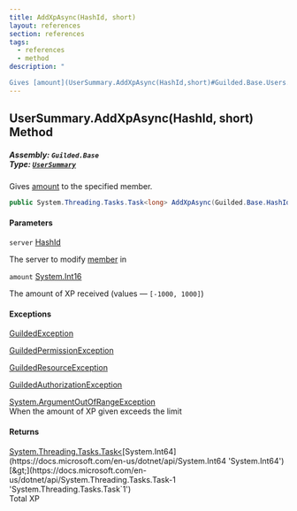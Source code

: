 ```yaml
---
title: AddXpAsync(HashId, short)
layout: references
section: references
tags:
  - references
  - method
description: "

Gives [amount](UserSummary.AddXpAsync(HashId,short)#Guilded.Base.Users.UserSummary.AddXpAsync(Guilded.Base.HashId,short).amount 'Guilded.Base.Users.UserSummary.AddXpAsync(Guilded.Base.HashId, short).amount') to the specified member."
---
```


## UserSummary.AddXpAsync(HashId, short) Method
##### **Assembly:** `Guilded.Base`<br/>**Type:** [`UserSummary`](UserSummary 'Guilded.Base.Users.UserSummary')

Gives [amount](UserSummary.AddXpAsync(HashId,short)#Guilded.Base.Users.UserSummary.AddXpAsync(Guilded.Base.HashId,short).amount 'Guilded.Base.Users.UserSummary.AddXpAsync(Guilded.Base.HashId, short).amount') to the specified member.

```csharp
public System.Threading.Tasks.Task<long> AddXpAsync(Guilded.Base.HashId server, short amount);
```
#### Parameters

<a name='Guilded.Base.Users.UserSummary.AddXpAsync(Guilded.Base.HashId,short).server'></a>

`server` [HashId](HashId 'Guilded.Base.HashId')

The server to modify [member](Member 'Guilded.Base.Servers.Member') in

<a name='Guilded.Base.Users.UserSummary.AddXpAsync(Guilded.Base.HashId,short).amount'></a>

`amount` [System.Int16](https://docs.microsoft.com/en-us/dotnet/api/System.Int16 'System.Int16')

The amount of XP received (values — `[-1000, 1000]`)

#### Exceptions

[GuildedException](GuildedException 'Guilded.Base.GuildedException')

[GuildedPermissionException](GuildedPermissionException 'Guilded.Base.GuildedPermissionException')

[GuildedResourceException](GuildedResourceException 'Guilded.Base.GuildedResourceException')

[GuildedAuthorizationException](GuildedAuthorizationException 'Guilded.Base.GuildedAuthorizationException')

[System.ArgumentOutOfRangeException](https://docs.microsoft.com/en-us/dotnet/api/System.ArgumentOutOfRangeException 'System.ArgumentOutOfRangeException')  
When the amount of XP given exceeds the limit

#### Returns
[System.Threading.Tasks.Task&lt;](https://docs.microsoft.com/en-us/dotnet/api/System.Threading.Tasks.Task-1 'System.Threading.Tasks.Task`1')[System.Int64](https://docs.microsoft.com/en-us/dotnet/api/System.Int64 'System.Int64')[&gt;](https://docs.microsoft.com/en-us/dotnet/api/System.Threading.Tasks.Task-1 'System.Threading.Tasks.Task`1')  
Total XP